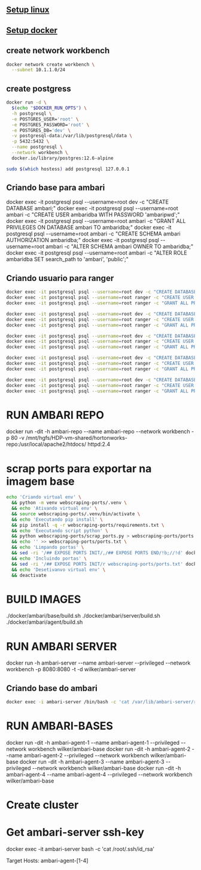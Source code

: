 ## [Setup linux](../../ubuntu/docs/setup_linux.md)
## [Setup docker](../../ubuntu/docs/setup_docker.md)

## create network workbench
```bash
docker network create workbench \
  --subnet 10.1.1.0/24
```

## create postgress
```bash
docker run -d \
  $(echo "$DOCKER_RUN_OPTS") \
  -h postgresql \
  -e POSTGRES_USER='root' \
  -e POSTGRES_PASSWORD='root' \
  -e POSTGRES_DB='dev' \
  -v postgresql-data:/var/lib/postgresql/data \
  -p 5432:5432 \
  --name postgresql \
  --network workbench \
  docker.io/library/postgres:12.6-alpine

sudo $(which hostess) add postgresql 127.0.0.1
```

## Criando base para ambari
docker exec -it postgresql psql --username=root dev -c "CREATE DATABASE ambari;"
docker exec -it postgresql psql --username=root ambari -c "CREATE USER ambaridba WITH PASSWORD 'ambaripwd';"
docker exec -it postgresql psql --username=root ambari -c "GRANT ALL PRIVILEGES ON DATABASE ambari TO ambaridba;"
docker exec -it postgresql psql --username=root ambari -c "CREATE SCHEMA ambari AUTHORIZATION ambaridba;"
docker exec -it postgresql psql --username=root ambari -c "ALTER SCHEMA ambari OWNER TO ambaridba;"
docker exec -it postgresql psql --username=root ambari -c "ALTER ROLE ambaridba SET search_path to 'ambari', 'public';"

## Criando usuario para ranger
```bash
docker exec -it postgresql psql --username=root dev -c "CREATE DATABASE ranger;" 
docker exec -it postgresql psql --username=root ranger -c "CREATE USER rangerdba WITH PASSWORD 'rangerpwd';"
docker exec -it postgresql psql --username=root ranger -c "GRANT ALL PRIVILEGES ON DATABASE ranger TO rangerdba;"
```


```bash
docker exec -it postgresql psql --username=root dev -c "CREATE DATABASE hive;" 
docker exec -it postgresql psql --username=root ranger -c "CREATE USER hivedba WITH PASSWORD 'hivepwd';"
docker exec -it postgresql psql --username=root ranger -c "GRANT ALL PRIVILEGES ON DATABASE hive TO hivedba;"
```

```bash
docker exec -it postgresql psql --username=root dev -c "CREATE DATABASE druid;" 
docker exec -it postgresql psql --username=root ranger -c "CREATE USER druiddba WITH PASSWORD 'druidpwd';"
docker exec -it postgresql psql --username=root ranger -c "GRANT ALL PRIVILEGES ON DATABASE druid TO druiddba;"
```

```bash
docker exec -it postgresql psql --username=root dev -c "CREATE DATABASE oozie;" 
docker exec -it postgresql psql --username=root ranger -c "CREATE USER ooziedba WITH PASSWORD 'ooziepwd';"
docker exec -it postgresql psql --username=root ranger -c "GRANT ALL PRIVILEGES ON DATABASE oozie TO ooziedba;"
```

```bash
docker exec -it postgresql psql --username=root dev -c "CREATE DATABASE rangerkms;" 
docker exec -it postgresql psql --username=root ranger -c "CREATE USER rangerkmsdba WITH PASSWORD 'rangerkmspwd';"
docker exec -it postgresql psql --username=root ranger -c "GRANT ALL PRIVILEGES ON DATABASE rangerkms TO rangerkmsdba;"
```
# RUN AMBARI REPO
docker run -dit -h ambari-repo --name ambari-repo --network workbench -p 80 -v /mnt/hgfs/HDP-vm-shared/hortonworks-repo:/usr/local/apache2/htdocs/ httpd:2.4

# scrap ports para exportar na imagem base
```bash
echo 'Criando virtual env' \
  && python -m venv webscraping-ports/.venv \
  && echo 'Ativando virtual env' \
  && source webscraping-ports/.venv/bin/activate \
  && echo 'Executando pip install' \
  && pip install -q -r webscraping-ports/requirements.txt \
  && echo 'Executando script python' \
  && python webscraping-ports/scrap_ports.py > webscraping-ports/ports.txt \
  && echo '' >> webscraping-ports/ports.txt \
  && echo 'Limpando portas' \
  && sed -ri '/## EXPOSE PORTS INIT/,/## EXPOSE PORTS END/!b;//!d' docker/ambari/base/Dockerfile \
  && echo 'Incluindo portas' \
  && sed -ri '/## EXPOSE PORTS INIT/r webscraping-ports/ports.txt' docker/ambari/base/Dockerfile \
  && echo 'Desetivanvo virtual env' \
  && deactivate
```

# BUILD IMAGES
./docker/ambari/base/build.sh
./docker/ambari/server/build.sh
./docker/ambari/agent/build.sh

# RUN AMBARI SERVER
docker run -h ambari-server --name ambari-server --privileged --network workbench -p 8080:8080 -t -d wilker/ambari-server


## Criando base do ambari
```bash
docker exec -i ambari-server /bin/bash -c 'cat /var/lib/ambari-server/resources/Ambari-DDL-Postgres-CREATE.sql' | docker exec -i postgresql bash -c 'psql -U ambaridba ambari -w -a -q -f -'
```

# RUN AMBARI-BASES 
docker run -dit -h ambari-agent-1 --name ambari-agent-1 --privileged --network workbench wilker/ambari-base
docker run -dit -h ambari-agent-2 --name ambari-agent-2 --privileged --network workbench wilker/ambari-base
docker run -dit -h ambari-agent-3 --name ambari-agent-3 --privileged --network workbench wilker/ambari-base
docker run -dit -h ambari-agent-4 --name ambari-agent-4 --privileged --network workbench wilker/ambari-base

# Create cluster

# Get ambari-server ssh-key 
docker exec -it ambari-server bash -c 'cat /root/.ssh/id_rsa'

Target Hosts: ambari-agent-[1-4]
